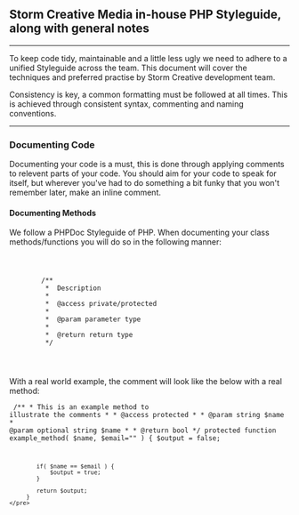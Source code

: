## Storm Creative Media in-house PHP Styleguide, along with general notes

---

To keep code tidy, maintainable and a little less ugly we need to adhere to a unified Styleguide across the team. This document will cover
the techniques and preferred practise by Storm Creative development team.

Consistency is key, a common formatting must be followed at all times. This is achieved through consistent syntax, commenting and naming conventions.

---

### Documenting Code

Documenting your code is a must, this is done through applying comments to relevent parts of your code. You should aim for your code to speak for itself, but 
wherever you've had to do something a bit funky that you won't remember later, make an inline comment.

#### Documenting Methods

We follow a PHPDoc Styleguide of PHP. When documenting your class methods/functions you will do so in the following manner:

<code>
    <pre>
        /**
         *  Description
         *
         *  @access private/protected
         *
         *  @param parameter type
         *
         *  @return return type
         */
    </pre>
</code>

With a real world example, the comment will look like the below with a real method:
<code>
    <pre>
        /**
         *  This is an example method to illustrate the comments
         *
         *  @access protected
         *
         *  @param string $name
         *  @param optional string $name
         *
         *  @return bool
         */
         protected function example_method( $name, $email="" )
         {
            $output = false;

            if( $name == $email ) {
                $output = true;
            }

            return $output;
         }
    </pre>
</code>
